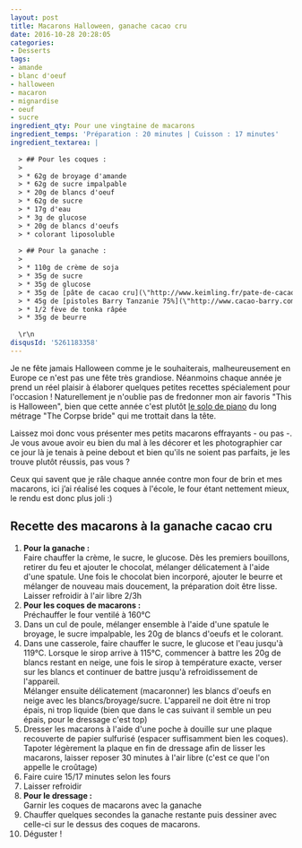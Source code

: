 ```yaml
---
layout: post
title: Macarons Halloween, ganache cacao cru
date: 2016-10-28 20:28:05
categories: 
- Desserts
tags: 
- amande
- blanc d'oeuf
- halloween
- macaron
- mignardise
- oeuf
- sucre
ingredient_qty: Pour une vingtaine de macarons
ingredient_temps: 'Préparation : 20 minutes | Cuisson : 17 minutes'
ingredient_textarea: |
  
  > ## Pour les coques :
  > 
  > * 62g de broyage d'amande
  > * 62g de sucre impalpable
  > * 20g de blancs d'oeuf
  > * 62g de sucre
  > * 17g d'eau
  > * 3g de glucose
  > * 20g de blancs d'oeufs
  > * colorant liposoluble
  
  > ## Pour la ganache :
  > 
  > * 110g de crème de soja
  > * 35g de sucre
  > * 35g de glucose
  > * 35g de [pâte de cacao cru](\"http://www.keimling.fr/pate-de-cacao-cru.html\") (Keimling)
  > * 45g de [pistoles Barry Tanzanie 75%](\"http://www.cacao-barry.com/fr-FR/chocolat-couverture-cacao/chd-q75taz/tanzanie?switch=Y\")
  > * 1/2 fève de tonka râpée
  > * 35g de beurre
  
  \r\n 
disqusId: '5261183358'
---
```


Je ne fête jamais Halloween comme je le souhaiterais, malheureusement en Europe ce n'est pas une fête très grandiose. Néanmoins chaque année je prend un réel plaisir à élaborer quelques petites recettes spécialement pour l'occasion ! Naturellement je n'oublie pas de fredonner mon air favoris "This is Halloween", bien que cette année c'est plutôt [le solo de piano](https://www.youtube.com/watch?v=kUfRtS1Swf4) du long métrage "The Corpse bride" qui me trottait dans la tête.

Laissez moi donc vous présenter mes petits macarons effrayants - ou pas -. Je vous avoue avoir eu bien du mal à les décorer et les photographier car ce jour là je tenais à peine debout et bien qu'ils ne soient pas parfaits, je les trouve plutôt réussis, pas vous ?

Ceux qui savent que je râle chaque année contre mon four de brin et mes macarons, ici j’ai réalisé les coques à l'école, le four étant nettement mieux, le rendu est donc plus joli :)

## **Recette des macarons à la ganache cacao cru**

1.  **Pour la ganache :**  
    Faire chauffer la crème, le sucre, le glucose. Dès les premiers bouillons, retirer du feu et ajouter le chocolat, mélanger délicatement à l'aide d'une spatule. Une fois le chocolat bien incorporé, ajouter le beurre et mélanger de nouveau mais doucement, la préparation doit être lisse. Laisser refroidir à l'air libre 2/3h
2.  **Pour les coques de macarons :**  
    Préchauffer le four ventilé à 160°C
3.  Dans un cul de poule, mélanger ensemble à l'aide d'une spatule le broyage, le sucre impalpable, les 20g de blancs d'oeufs et le colorant.
4.  Dans une casserole, faire chauffer le sucre, le glucose et l'eau jusqu'à 119°C. Lorsque le sirop arrive à 115°C, commencer à battre les 20g de blancs restant en neige, une fois le sirop à température exacte, verser sur les blancs et continuer de battre jusqu'à refroidissement de l'appareil.  
    Mélanger ensuite délicatement (macaronner) les blancs d'oeufs en neige avec les blancs/broyage/sucre. L'appareil ne doit être ni trop épais, ni trop liquide (bien que dans le cas suivant il semble un peu épais, pour le dressage c'est top)
5.  Dresser les macarons à l'aide d'une poche à douille sur une plaque recouverte de papier sulfurisé (espacer suffisamment bien les coques). Tapoter légèrement la plaque en fin de dressage afin de lisser les macarons, laisser reposer 30 minutes à l'air libre (c'est ce que l'on appelle le croûtage)
6.  Faire cuire 15/17 minutes selon les fours
7.  Laisser refroidir
8.  **Pour le dressage :**  
    Garnir les coques de macarons avec la ganache
9.  Chauffer quelques secondes la ganache restante puis dessiner avec celle-ci sur le dessus des coques de macarons.
10.  Déguster !